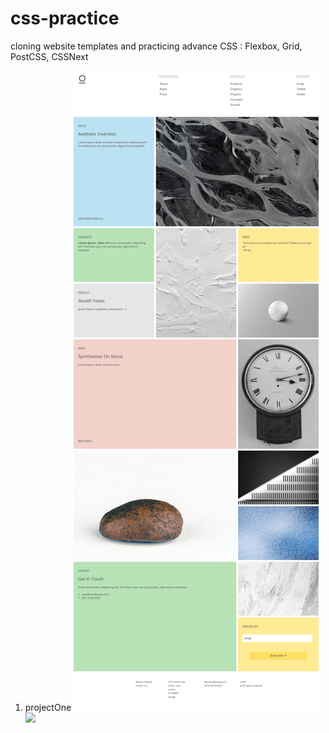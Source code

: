 # css-practice

cloning website templates and practicing advance CSS
: Flexbox, Grid, PostCSS, CSSNext

1. projectOne
   <img src="images/projectOne-desktop.png">
   <img src="images/projectOne-mobile.png">
